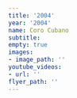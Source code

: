 ```yaml
---
title: '2004'
year: '2004'
name: Coro Cubano
subtitle: 
empty: true
images:
- image_path: ''
youtube_videos:
- url: ''
flyer_path: ''
---
```


